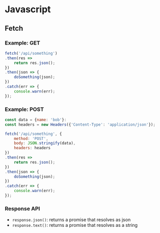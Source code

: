 # Javascript

## Fetch

### Example: GET

```javascript
fetch('/api/something')
.then(res => 
    return res.json();
})
.then(json => {
    doSomething(json);
})
.catch(err => {
    console.warn(err);
});

```

### Example: POST

```javascript
const data = {name: 'bob'}:
const headers = new Headers({'Content-Type': 'application/json'});

fetch('/api/something', {
    method: 'POST',
    body: JSON.stringify(data),
    headers: headers
})
.then(res => 
    return res.json();
})
.then(json => {
    doSomething(json);
})
.catch(err => {
    console.warn(err);
});

```

### Response API
- `response.json()`: returns a promise that resolves as json
- `response.text()`: returns a promise that resolves as a string
